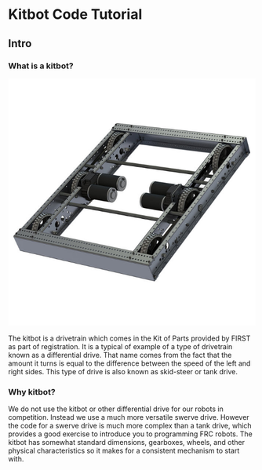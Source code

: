 # Kitbot Code Tutorial

## Intro

### What is a kitbot?

![AM14U4 or Kitbot Chassis](am-14U4.jpg)

The kitbot is a drivetrain which comes in the Kit of Parts provided by FIRST as part of registration.
It is a typical of example of a type of drivetrain known as a differential drive.
That name comes from the fact that the amount it turns is equal to the difference between the speed of the left and right sides.
This type of drive is also known as skid-steer or tank drive.

### Why kitbot?

We do not use the kitbot or other differential drive for our robots in competition.
Instead we use a much more versatile swerve drive.
However the code for a swerve drive is much more complex than a tank drive, which provides a good exercise to introduce you to programming FRC robots.
The kitbot has somewhat standard dimensions, gearboxes, wheels, and other physical characteristics so it makes for a consistent mechanism to start with.
